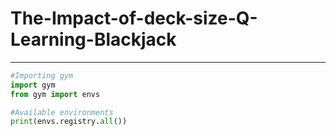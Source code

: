# The-Impact-of-deck-size-Q-Learning-Blackjack
___________________________________________________________________________________________________________________________________________________________________________________

```python
#Importing gym
import gym
from gym import envs

#Available environments
print(envs.registry.all())
```



